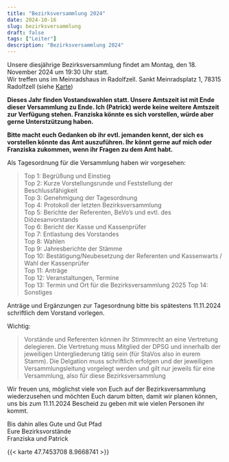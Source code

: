 ```yaml
---
title: "Bezirksversammlung 2024"
date: 2024-10-16
slug: bezirksversammlung
draft: false
tags: ["Leiter"]
description: "Bezirksversammlung 2024"
---
```


Unsere diesjährige Bezirksversammlung findet am Montag, den 18. November 2024 um 19:30 Uhr statt.  
Wir treffen uns im Meinradshaus in Radolfzell. Sankt Meinradsplatz 1, 78315 Radolfzell (siehe [Karte](#karte))

**Dieses Jahr finden Vostandswahlen statt. Unsere Amtszeit ist mit Ende dieser Versammlung zu Ende. Ich (Patrick) werde keine weitere Amtszeit zur Verfügung stehen. Franziska könnte es sich vorstellen, würde aber gerne Unterstzützung haben.**

**Bitte macht euch Gedanken ob ihr evtl. jemanden kennt, der sich es vorstellen könnte das Amt auszuführen. Ihr könnt gerne auf mich oder Franziska zukommen, wenn ihr Fragen zu dem Amt habt.**


Als Tagesordnung für die Versammlung haben wir vorgesehen:
> Top 1: Begrüßung und Einstieg  
> Top 2: Kurze Vorstellungsrunde und Feststellung der Beschlussfähigkeit  
> Top 3: Genehmigung der Tagesordnung  
> Top 4: Protokoll der letzten Bezirksversammlung  
> Top 5: Berichte der Referenten, BeVo’s und evtl. des Diözesanvorstands  
> Top 6: Bericht der Kasse und Kassenprüfer  
> Top 7: Entlastung des Vorstandes  
> Top 8: Wahlen  
> Top 9: Jahresberichte der Stämme  
> Top 10: Bestätigung/Neubesetzung der Referenten und Kassenwarts / Wahl der Kassenprüfer  
> Top 11: Anträge  
> Top 12: Veranstaltungen, Termine  
> Top 13: Termin und Ort für die Bezirksversammlung 2025 
> Top 14: Sonstiges  

Anträge und Ergänzungen zur Tagesordnung bitte bis spätestens 11.11.2024 schriftlich dem Vorstand vorlegen.

Wichtig:
> Vorstände und Referenten können ihr Stimmrecht an eine Vertretung delegieren. Die Vertretung muss Mitglied der DPSG und innerhalb der jeweiligen Untergliederung tätig sein (für StaVos also in eurem Stamm). Die Delgation muss schriftlich erfolgen und der jeweiligen Versammlungsleitung vorgelegt werden und gilt nur jeweils für eine Versammlung, also für diese Bezirksversammlung

Wir freuen uns, möglichst viele von Euch auf der Bezirksversammlung wiederzusehen
und möchten Euch darum bitten, damit wir planen können, uns bis zum 11.11.2024
Bescheid zu geben mit wie vielen Personen ihr kommt.

Bis dahin alles Gute und Gut Pfad  
Eure Bezirksvorstände  
Franziska und Patrick  

{{< karte 47.7453708 8.9668741 >}}
